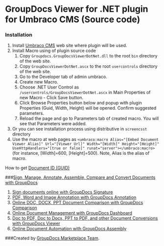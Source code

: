 GroupDocs Viewer for .NET plugin for Umbraco CMS (Source code)
==================================
 
### Installation
1. Install [Umbraco CMS](http://umbraco.org/download) web site where plugin will be used.
2. Install Macro using of plugin source code
    1. Copy `Groupdocs.GroupDocsViewerDotNet.dll` to the root `bin` directory of the web site.
    2. Copy `GroupDocsViewerDotNet.ascx` to the root `usercontrols` directory of the web site.
    3. Go to the Developer tab of admin umbraco.
    4. Create new Macro.
    5. Choose .NET User Control as `/usercontrols/GroupDocsViewerDotNet.ascx` in Main Properties of new Macro - Click Save button. 
    6. Click Browse Properties button below and popup with plugin Properties (Guid, Width, Height) will be opened. Confirm suggested parameters.
    7. Reload the page and go to Parameters tab of created macro. You will see that Parameters were added.
3. Or you can see installation process using distributive in `screencsst` directory
3. Use the macro at web pages as `<umbraco:macro Alias="[Embed Document Viewer Alias]" Url="[Viewer Url]" Width="[Width]" Height="[Height]" UseHttpHandlers="[true or false]" runat="server"></umbraco:macro>` (for instance, [Width]=600, [Height]=500). Note, Alias is the alias of macro.
  
How to get [Document ID (GUID)](http://groupdocs.com/docs/pages/viewpage.action?pageId=1409575)

###[Sign, Manage, Annotate, Assemble, Compare and Convert Documents with GroupDocs](http://groupdocs.com)
1. [Sign documents online with GroupDocs Signature](http://groupdocs.com/apps/signature)
2. [PDF, Word and Image Annotation with GroupDocs Annotation](http://groupdocs.com/apps/annotation)
3. [Online DOC, DOCX, PPT Document Comparison with GroupDocs Comparison](http://groupdocs.com/apps/comparison)
4. [Online Document Management with GroupDocs Dashboard](http://groupdocs.com/apps/dashboard)
5. [Doc to PDF, Doc to Docx, PPT to PDF, and other Document Conversions with GroupDocs Viewer](http://groupdocs.com/apps/viewer)
6. [Online Document Automation with GroupDocs Assembly](http://groupdocs.com/apps/assembly)

###Created by [GroupDocs Marketplace Team]( http://groupdocs.com/marketplace/ ).
